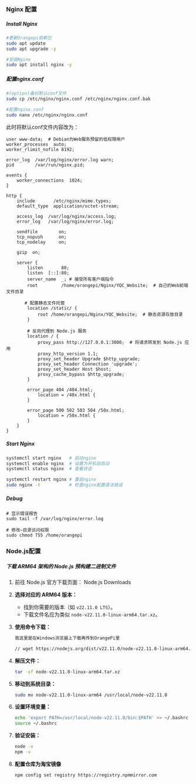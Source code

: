 ### Nginx 配置

##### Install Nginx

```bash
#更新Orangepi依赖包
sudo apt update
sudo apt upgrade -y

#安装Nginx
sudo apt install nginx -y
```

##### 配置nginx.conf

```bash
#(option)备份默认conf文件
sudo cp /etc/nginx/nginx.conf /etc/nginx/nginx.conf.bak

#配置nginx.conf
sudo nano /etc/nginx/nginx.conf
```

此时将默认conf文件内容改为：

```
user www-data;	# Debian为Web服务预留的低权限用户
worker_processes  auto;
worker_rlimit_nofile 8192;

error_log  /var/log/nginx/error.log warn;
pid        /var/run/nginx.pid;

events {
    worker_connections  1024;
}

http {
    include       /etc/nginx/mime.types;
    default_type  application/octet-stream;

    access_log  /var/log/nginx/access.log;
    error_log   /var/log/nginx/error.log;

    sendfile        on;
    tcp_nopush      on;
    tcp_nodelay     on;

    gzip  on;

    server {
        listen       80;
        listen  [::]:80;
        server_name  _;	# 接受所有客户端指令
        root         /home/orangepi/Nginx/YQC_Website;	# 自己的Web前端文件目录

       # 配置静态文件托管
        location /static/ {
            root /home/orangepi/Nginx/YQC_Website;  # 静态资源存放目录
        }

        # 反向代理到 Node.js 服务
        location / {
            proxy_pass http://127.0.0.1:3000;  # 将请求转发到 Node.js 应用
            proxy_http_version 1.1;
            proxy_set_header Upgrade $http_upgrade;
            proxy_set_header Connection 'upgrade';
            proxy_set_header Host $host;
            proxy_cache_bypass $http_upgrade;
        }

        error_page 404 /404.html;
            location = /40x.html {
        }

        error_page 500 502 503 504 /50x.html;
            location = /50x.html {
        }
    }
}
```

##### Start Nginx

```bash
systemctl start nginx	# 启动nginx
systemctl enable nginx	# 设置为开机自启动
systemctl status nginx	# 查看状态

systemctl restart nginx	# 重启nginx
sudo nginx -t			# 检查nginx配置语法错误
```

##### Debug

```
# 显示错误报告
sudo tail -f /var/log/nginx/error.log	

# 修改~目录访问权限
sudo chmod 755 /home/orangepi
```



### Node.js配置

##### **下载 ARM64 架构的 Node.js 预构建二进制文件**

1. 前往 Node.js 官方下载页面：
   Node.js Downloads

2. **选择对应的 ARM64 版本：**

   - 找到你需要的版本（如 `v22.11.0 LTS`）。
   - 下载文件名应为类似 `node-v22.11.0-linux-arm64.tar.xz`。

3. **使用命令下载：**

   ```bash
   我这里是在Windows浏览器上下载再传到OrangePi里
   
   // wget https://nodejs.org/dist/v22.11.0/node-v22.11.0-linux-arm64.tar.xz
   ```

4. **解压文件：**

   ```bash
   tar -xf node-v22.11.0-linux-arm64.tar.xz
   ```

5. **移动到系统目录：**

   ```bash
   sudo mv node-v22.11.0-linux-arm64 /usr/local/node-v22.11.0
   ```

6. **设置环境变量：**

   ```bash
   echo 'export PATH=/usr/local/node-v22.11.0/bin:$PATH' >> ~/.bashrc
   source ~/.bashrc
   ```

7. **验证安装：**

   ```bash
   node -v
   npm -v
   ```

8. **配置仓库为淘宝镜像** 

   ```bash
   npm config set registry https://registry.npmmirror.com
   ```

   
